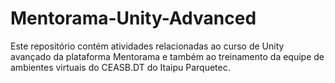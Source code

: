 # Mentorama-Unity-Advanced
Este repositório contém atividades relacionadas ao curso de Unity avançado da plataforma Mentorama e também ao treinamento da equipe de ambientes virtuais do CEASB.DT do Itaipu Parquetec.
